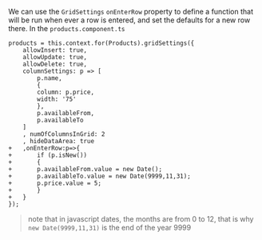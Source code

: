 We can use the `GridSettings` `onEnterRow` property to define a function that will be run when ever a row is entered, and set the defaults for a new row there.
In the `products.component.ts`
```csdiff
products = this.context.for(Products).gridSettings({
    allowInsert: true,
    allowUpdate: true,
    allowDelete: true,
    columnSettings: p => [
        p.name,
        {
        column: p.price,
        width: '75'
        },
        p.availableFrom,
        p.availableTo
    ]
    , numOfColumnsInGrid: 2
    , hideDataArea: true
+   ,onEnterRow:p=>{
+       if (p.isNew())
+       {
+       p.availableFrom.value = new Date();
+       p.availableTo.value = new Date(9999,11,31);
+       p.price.value = 5;
+       }
+   }
});
```
> note that in javascript dates, the months are from 0 to 12, that is why `new Date(9999,11,31)` is the end of the year 9999

